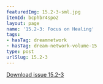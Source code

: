 ```yaml
---
featuredImg: 15.2-3-sml.jpg
itemId: bcphbr4spo2
layout: page
name: '15.2-3: Focus on Healing'
tags:
- hasTag: dreamnetwork
- hasTag: dream-network-volume-15
type: post
urlSlug: 15.2-3
---
```

<a href="../files/pdfs/Volume_15/15.2-3-Dream-Network-Vol-15-No-3_de-skew.pdf" download="">Download issue 15.2-3</a>